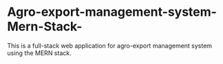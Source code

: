 # Agro-export-management-system-Mern-Stack-
This is a full-stack web application for agro-export management system using the MERN stack.
